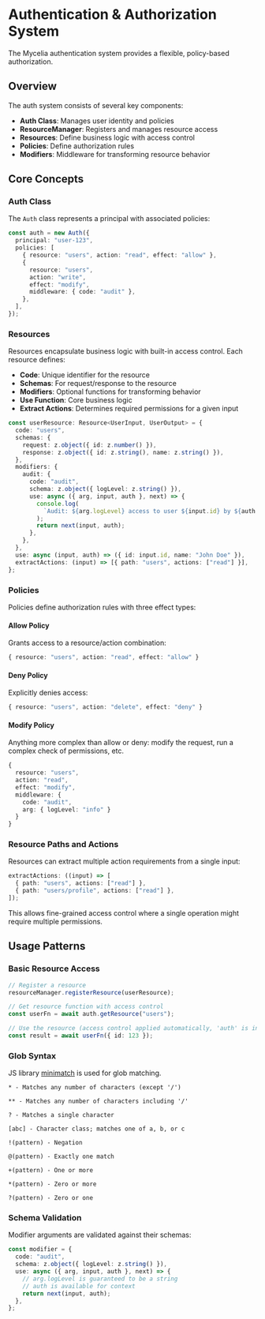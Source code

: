 # Authentication & Authorization System

The Mycelia authentication system provides a flexible, policy-based
authorization.

## Overview

The auth system consists of several key components:

- **Auth Class**: Manages user identity and policies
- **ResourceManager**: Registers and manages resource access
- **Resources**: Define business logic with access control
- **Policies**: Define authorization rules
- **Modifiers**: Middleware for transforming resource behavior

## Core Concepts

### Auth Class

The `Auth` class represents a principal with associated policies:

```typescript
const auth = new Auth({
  principal: "user-123",
  policies: [
    { resource: "users", action: "read", effect: "allow" },
    {
      resource: "users",
      action: "write",
      effect: "modify",
      middleware: { code: "audit" },
    },
  ],
});
```

### Resources

Resources encapsulate business logic with built-in access control. Each resource
defines:

- **Code**: Unique identifier for the resource
- **Schemas**: For request/response to the resource
- **Modifiers**: Optional functions for transforming behavior
- **Use Function**: Core business logic
- **Extract Actions**: Determines required permissions for a given input

```typescript
const userResource: Resource<UserInput, UserOutput> = {
  code: "users",
  schemas: {
    request: z.object({ id: z.number() }),
    response: z.object({ id: z.string(), name: z.string() }),
  },
  modifiers: {
    audit: {
      code: "audit",
      schema: z.object({ logLevel: z.string() }),
      use: async ({ arg, input, auth }, next) => {
        console.log(
          `Audit: ${arg.logLevel} access to user ${input.id} by ${auth.principal}`,
        );
        return next(input, auth);
      },
    },
  },
  use: async (input, auth) => ({ id: input.id, name: "John Doe" }),
  extractActions: (input) => [{ path: "users", actions: ["read"] }],
};
```

### Policies

Policies define authorization rules with three effect types:

#### Allow Policy

Grants access to a resource/action combination:

```typescript
{ resource: "users", action: "read", effect: "allow" }
```

#### Deny Policy

Explicitly denies access:

```typescript
{ resource: "users", action: "delete", effect: "deny" }
```

#### Modify Policy

Anything more complex than allow or deny: modify the request, run a complex
check of permissions, etc.

```typescript
{
  resource: "users", 
  action: "read", 
  effect: "modify",
  middleware: { 
    code: "audit", 
    arg: { logLevel: "info" } 
  }
}
```

### Resource Paths and Actions

Resources can extract multiple action requirements from a single input:

```typescript
extractActions: ((input) => [
  { path: "users", actions: ["read"] },
  { path: "users/profile", actions: ["read"] },
]);
```

This allows fine-grained access control where a single operation might require
multiple permissions.

## Usage Patterns

### Basic Resource Access

```typescript
// Register a resource
resourceManager.registerResource(userResource);

// Get resource function with access control
const userFn = await auth.getResource("users");

// Use the resource (access control applied automatically, 'auth' is injected)
const result = await userFn({ id: 123 });
```

### Glob Syntax

JS library [minimatch](https://github.com/isaacs/minimatch) is used for glob
matching.

```
* - Matches any number of characters (except '/')

** - Matches any number of characters including '/'

? - Matches a single character

[abc] - Character class; matches one of a, b, or c

!(pattern) - Negation

@(pattern) - Exactly one match

+(pattern) - One or more

*(pattern) - Zero or more

?(pattern) - Zero or one
```

### Schema Validation

Modifier arguments are validated against their schemas:

```typescript
const modifier = {
  code: "audit",
  schema: z.object({ logLevel: z.string() }),
  use: async ({ arg, input, auth }, next) => {
    // arg.logLevel is guaranteed to be a string
    // auth is available for context
    return next(input, auth);
  },
};
```
